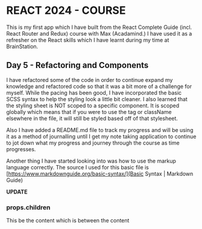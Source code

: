 # REACT 2024 - COURSE

This is my first app which I have built from the React Complete Guide (incl. React Router and Redux) course with Max (Acadamind.) I have used it as a refresher on the React skills which I have learnt during my time at BrainStation.

## Day 5 - Refactoring and Components

I have refactored some of the code in order to continue expand my knowledge and refactored code so that it was a bit more of a challenge for myself. While the pacing has been good, I have incorporated the basic SCSS syntax to help the styling look a little bit cleaner. I also learned that the styling sheet is NOT scoped to a specific component. It is scoped globally which means that if you were to use the tag or className elsewhere in the file, it will still be styled based off of that stylesheet.

Also I have added a README.md file to track my progress and will be using it as a method of journalling until I get my note taking application to continue to jot down what my progress and journey through the course as time progresses.

Another thing I have started looking into was how to use the markup language correctly. The source I used for this basic file is [https://www.markdownguide.org/basic-syntax/](Basic Syntax | Markdown Guide)

**UPDATE**

### props.children

This be the content which is between the <component> content </component>
